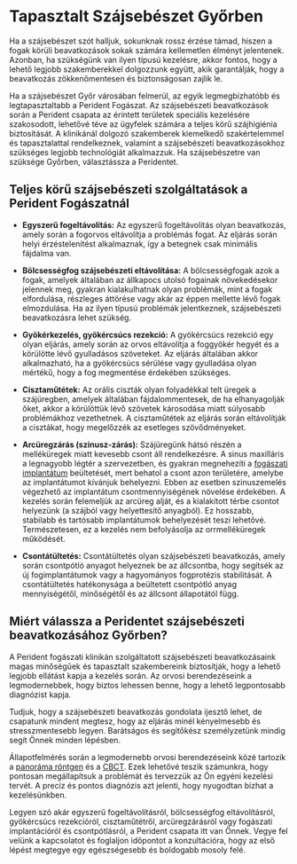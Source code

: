 # Tapasztalt Szájsebészet Győrben

Ha a szájsebészet szót halljuk, sokunknak rossz érzése támad, hiszen a fogak körüli beavatkozások sokak számára kellemetlen élményt jelentenek. Azonban, ha szükségünk van ilyen típusú kezelésre, akkor fontos, hogy a lehető legjobb szakemberekkel dolgozzunk együtt, akik garantálják, hogy a beavatkozás zökkenőmentesen és biztonságosan zajlik le.

Ha a szájsebészet Győr városában felmerül, az egyik legmegbízhatóbb és legtapasztaltabb a Perident Fogászat. Az szájsebészeti beavatkozások során a Perident csapata az érintett területek speciális kezelésére szakosodott, lehetővé téve az ügyfelek számára a teljes körű szájhigiénia biztosítását. A klinikánál dolgozó szakemberek kiemelkedő szakértelemmel és tapasztalattal rendelkeznek, valamint a szájsebészeti beavatkozásokhoz szükséges legjobb technológiát alkalmazzuk. Ha szájsebészetre van szüksége Győrben, választássza a Peridentet.

## Teljes körű szájsebészeti szolgáltatások a Perident Fogászatnál

- **Egyszerű fogeltávolítás:**
Az egyszerű fogeltávolítás olyan beavatkozás, amely során a fogorvos eltávolítja a problémás fogat. Az eljárás során helyi érzéstelenítést alkalmaznak, így a betegnek csak minimális fájdalma van.

- **Bölcsességfog szájsebészeti eltávolítása:**
A bölcsességfogak azok a fogak, amelyek általában az állkapocs utolsó fogainak növekedésekor jelennek meg, gyakran kialakulhatnak olyan problémák, mint a fogak elfordulása, részleges áttörése vagy akár az éppen mellette lévő fogak elmozdulása. Ha az ilyen típusú problémák jelentkeznek, szájsebészeti beavatkozásra lehet szükség.

- **Gyökérkezelés, gyökércsúcs rezekció:**
A gyökércsúcs rezekció egy olyan eljárás, amely során az orvos eltávolítja a foggyökér hegyét és a körülötte lévő gyulladásos szöveteket. Az eljárás általában akkor alkalmazható, ha a gyökércsúcs sérülése vagy gyulladása olyan mértékű, hogy a fog megmentése érdekében szükséges.

- **Cisztaműtétek:**
Az orális ciszták olyan folyadékkal telt üregek a szájüregben, amelyek általában fájdalommentesek, de ha elhanyagolják őket, akkor a körülöttük lévő szövetek károsodása miatt súlyosabb problémákhoz vezethetnek. A cisztaműtétek az eljárás során eltávolítják a cisztákat, hogy megelőzzék az esetleges szövődményeket.

- **Arcüregzárás (szinusz-zárás):**
Szájüregünk hátsó részén a melléküregek miatt kevesebb csont áll rendelkezésre. A sinus maxilláris a legnagyobb légtér a szervezetben, és gyakran megnehezíti a [fogászati ​​implantátum](/dental-services/cosmetic-dentistry/dental-implants-gyor) beültetését, mert behatol a csont azon területére, amelybe az implantátumot kívánjuk behelyezni. Ebben az esetben szinuszemelés végezhető az implantátum csontmennyiségének növelése érdekében. A kezelés során felemeljük az arcüreg alját, és a kialakított térbe csontot helyezünk (a szájból vagy helyettesítő anyagból). Ez hosszabb, stabilabb és tartósabb implantátumok behelyezését teszi lehetővé. Természetesen, ez a kezelés nem befolyásolja az orrmelléküregek működését.

- **Csontátültetés:**
Csontátültetés olyan szájsebészeti beavatkozás, amely során csontpótló anyagot helyeznek be az állcsontba, hogy segítsék az új fogimplantátumok vagy a hagyományos fogprotézis stabilitását. A csontátültetés hatékonysága a beültetett csontpótló anyag mennyiségétől, minőségétől és az állcsont állapotától függ.

## Miért válassza a Peridentet szájsebészeti beavatkozásához Győrben?

A Perident fogászati klinikán szolgáltatott szájsebészeti beavatkozásaink magas minőségűek és tapasztalt szakembereink biztosítják, hogy a lehető legjobb ellátást kapja a kezelés során. Az orvosi berendezéseink a legmodernebbek, hogy biztos lehessen benne, hogy a lehető legpontosabb diagnózist kapja.

Tudjuk, hogy a szájsebészeti beavatkozás gondolata ijesztő lehet, de csapatunk mindent megtesz, hogy az eljárás minél kényelmesebb és stresszmentesebb legyen. Barátságos és segítőkész személyzetünk mindig segít Önnek minden lépésben.

Állapotfelmérés során a legmodernebb orvosi berendezéseink közé tartozik a [panoráma röntgen](/dental-services/dental-diagnostics-gyor) és a [CBCT](/dental-services/dental-diagnostics-gyor). Ezek lehetővé teszik számunkra, hogy pontosan megállapítsuk a problémát és tervezzük az Ön egyéni kezelési tervét. A precíz és pontos diagnózis azt jelenti, hogy nyugodtan bízhat a kezelésünkben.

Legyen szó akár egyszerű fogeltávolításról, bölcsességfog eltávolításról, gyökércsúcs rezekcióról, cisztaműtétről, arcüregzárásról vagy fogászati implantációról és csontpótlásról, a Perident csapata itt van Önnek. Vegye fel velünk a kapcsolatot és foglaljon időpontot a konzultációra, hogy az első lépést megtegye egy egészségesebb és boldogabb mosoly felé.
